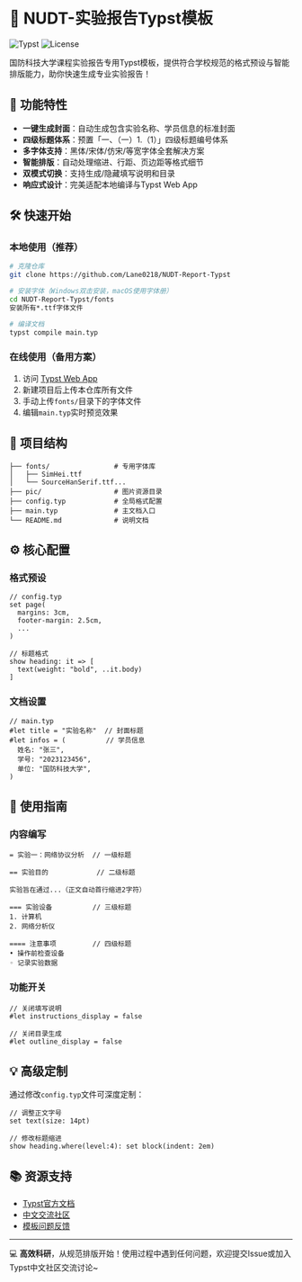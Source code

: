 # 🚀 NUDT-实验报告Typst模板

![Typst](https://img.shields.io/badge/Built_with-Typst-239BAD) ![License](https://img.shields.io/github/license/Lane0218/NUDT-Report-Typst)

国防科技大学课程实验报告专用Typst模板，提供符合学校规范的格式预设与智能排版能力，助你快速生成专业实验报告！

## 🌟 功能特性

- **一键生成封面**：自动生成包含实验名称、学员信息的标准封面
- **四级标题体系**：预置「一、（一）1.（1）」四级标题编号体系
- **多字体支持**：黑体/宋体/仿宋/等宽字体全套解决方案
- **智能排版**：自动处理缩进、行距、页边距等格式细节
- **双模式切换**：支持生成/隐藏填写说明和目录
- **响应式设计**：完美适配本地编译与Typst Web App

## 🛠️ 快速开始

### 本地使用（推荐）

```bash
# 克隆仓库
git clone https://github.com/Lane0218/NUDT-Report-Typst

# 安装字体（Windows双击安装，macOS使用字体册）
cd NUDT-Report-Typst/fonts
安装所有*.ttf字体文件

# 编译文档
typst compile main.typ
```

### 在线使用（备用方案）

1. 访问 [Typst Web App](https://typst.app/)
2. 新建项目后上传本仓库所有文件
3. 手动上传`fonts/`目录下的字体文件
4. 编辑`main.typ`实时预览效果

## 📂 项目结构

```
├── fonts/                # 专用字体库
│   ├── SimHei.ttf
│   └── SourceHanSerif.ttf...
├── pic/                  # 图片资源目录
├── config.typ            # 全局格式配置
├── main.typ              # 主文档入口
└── README.md             # 说明文档
```

## ⚙️ 核心配置

### 格式预设

```typst
// config.typ
set page(
  margins: 3cm,
  footer-margin: 2.5cm,
  ...
)

// 标题格式
show heading: it => [
  text(weight: "bold", ..it.body)
]
```

### 文档设置

```typst
// main.typ
#let title = "实验名称"  // 封面标题
#let infos = (          // 学员信息
  姓名: "张三",
  学号: "2023123456",
  单位: "国防科技大学",
)
```

## 📝 使用指南

### 内容编写

```typst
= 实验一：网络协议分析  // 一级标题

== 实验目的            // 二级标题

实验旨在通过...（正文自动首行缩进2字符）

=== 实验设备          // 三级标题
1. 计算机
2. 网络分析仪

==== 注意事项         // 四级标题
• 操作前检查设备
◦ 记录实验数据
```

### 功能开关

```typst
// 关闭填写说明
#let instructions_display = false

// 关闭目录生成
#let outline_display = false
```

## 💡 高级定制

通过修改`config.typ`文件可深度定制：

```typst
// 调整正文字号
set text(size: 14pt)

// 修改标题缩进
show heading.where(level:4): set block(indent: 2em)
```

## 📚 资源支持

- [Typst官方文档](https://typst.app/docs/)
- [中文交流社区](https://typst.cc/)
- [模板问题反馈](https://github.com/Lane0218/NUDT-Report-Typst/issues)

---

💻 **高效科研**，从规范排版开始！使用过程中遇到任何问题，欢迎提交Issue或加入Typst中文社区交流讨论~